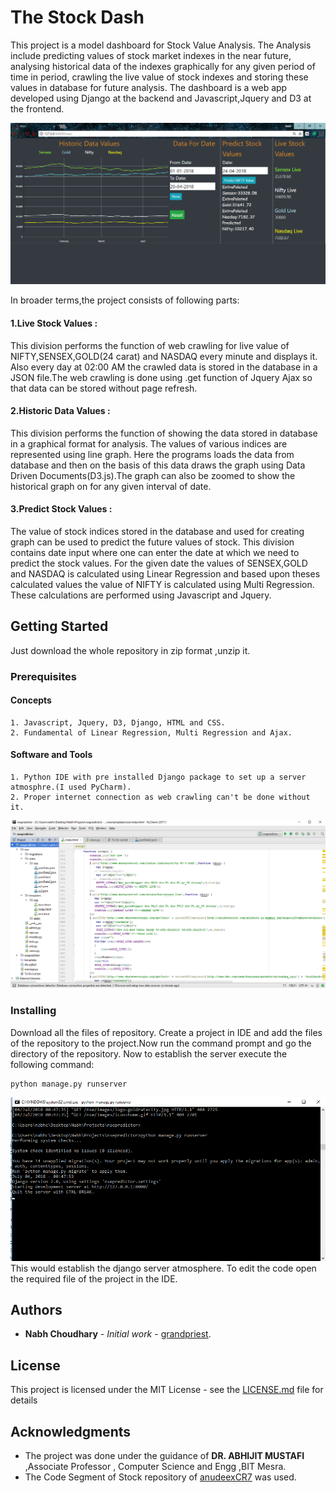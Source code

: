# The Stock Dash

This project is a model dashboard for Stock Value Analysis. The Analysis include predicting values of stock market indexes in the near future, analysing historical data of the indexes graphically for any given period of time in period, crawling the live value of stock indexes and storing these values in database for future analysis.
The dashboard is a web app developed using Django at the backend and Javascript,Jquery and D3 at the frontend.

![Alt text](https://github.com/TeamUni7/TheStockDash/blob/master/nsepredictor/Screenshot%20(64).png)

In broader terms,the project consists of following parts:

#### 1.Live Stock Values : 
This division performs the function of web crawling for live value of NIFTY,SENSEX,GOLD(24 carat) and NASDAQ every minute and displays it. Also every day at 02:00 AM the crawled data is stored in the database in a JSON file.The web crawling is done using .get function of Jquery Ajax so that data can be stored without page refresh.

#### 2.Historic Data Values : 
This division performs the function of showing the data stored in database in a graphical format for analysis. The values of various indices are represented using line graph. Here the programs loads the data from database and then on the basis of this data draws the graph using Data Driven Documents(D3.js).The graph can also be zoomed to show the historical graph on for any given interval of date.

#### 3.Predict Stock Values : 
The value of stock indices stored in the database and used for creating graph can be used to predict the future values of stock. This division contains date input where one can enter the date at which we need to predict the stock values. For the given date the values of SENSEX,GOLD and NASDAQ is calculated using Linear Regression and based upon theses calculated values the value of NIFTY is calculated using Multi Regression. These calculations are performed using Javascript and Jquery.


## Getting Started

Just download the whole repository in zip format ,unzip it. 
### Prerequisites

#### Concepts

```
1. Javascript, Jquery, D3, Django, HTML and CSS.
2. Fundamental of Linear Regression, Multi Regression and Ajax.
```
#### Software and Tools

```
1. Python IDE with pre installed Django package to set up a server atmosphre.(I used PyCharm).
2. Proper internet connection as web crawling can't be done without it.
```
![Alt text](https://github.com/TeamUni7/TheStockDash/blob/master/nsepredictor/Screenshot%20(61).png)
### Installing

Download all the files of repository. Create a project in IDE and add the files of the repository to the project.Now run the command prompt and go the directory of the repository. Now to establish the server execute the following command:
```
python manage.py runserver
```
![Alt text](https://github.com/TeamUni7/TheStockDash/blob/master/nsepredictor/Screenshot%20(60).png)
This would establish the django server atmosphere. To edit the code open the required file of the project in the IDE.

## Authors

* **Nabh Choudhary** - *Initial work* - [grandpriest](https://github.com/grandpriest).

## License

This project is licensed under the MIT License - see the [LICENSE.md](LICENSE.md) file for details

## Acknowledgments
* The project was done under the guidance of **DR. ABHIJIT MUSTAFI** 
,Associate Professor , Computer Science and Engg ,BIT Mesra.
* The Code Segment of Stock repository of [anudeexCR7](https://github.com/anudeexCR7) was used.
